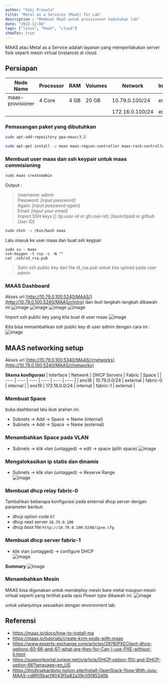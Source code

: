 ```yaml
---
author: "Viki Pranata"
title: "Metal as a Services (MaaS) for Lab"
description : "Membuat MaaS untuk provisioner kebutuhan lab"
date: "2022-12-08"
tags: ["linux", "MaaS", "cloud"]
showToc: true
---
```


MAAS atau Metal as a Service adalah layanan yang memperlakukan server fisik seperti mesin virtual (instance) di cloud. 

## Persiapan
| Node Name | Processor | RAM | Volumes | Network | Interface |
| ---- | ---- | ---- | ---- | ---- | ---- |
| maas-provisioner | 4 Core | 4 GB | 20 GB | 10.79.0.100/24 | ens18 |
| | | | | 172.16.0.100/24 | ens19 |

### Pemasangan paket yang dibutuhkan
```bash
sudo apt-add-repository ppa:maas/3.2

sudo apt-get install -y maas maas-region-controller maas-rack-controller jq
```

### Membuat user maas dan ssh keypair untuk maas commisioning
```bash
sudo maas createadmin
```
Output :
>Username: admin   
Password: _[input password]_    
Again: _[input password again]_   
Email: _[input your email]_   
Import SSH keys [] (lp:user-id or gh:user-id): _[launchpad or github User ID]_   


```bash
sudo chsh -s /bin/bash maas
```

Lalu masuk ke user maas dan buat ssh keypair
```
sudo su - maas
ssh-keygen -t rsa -c -N ""
cat .ssh/id_rsa.pub
```
> Salin ssh public key dari file id_rsa.pub untuk kita upload pada user admin

### MAAS Dashboard
Akses url [http://10.79.0.100:5240/MAAS/](http://10.79.0.100:5240/MAAS/r/intro) dan ikuti langkah-langkah dibawah ini
![image](/assets/images/maas/maas-setup1.webp)
![image](/assets/images/maas/maas-setup2.webp)
![image](/assets/images/maas/maas-setup3.webp)
![image](/assets/images/maas/maas-finish-setup.webp)

Import ssh public key yang kita buat di user maas
![image](/assets/images/maas/maas-user-setup.webp)

Kita bisa menambahkan ssh public key di user admin dengan cara ini :   
![image](/assets/images/maas/maas-user-setup-ssh.webp)

## MAAS networking setup
Akses url [http://10.79.0.100:5340/MAAS/r/networks](http://10.79.0.100:5240/MAAS/r/networks)   

**Skema konfigurasi**
| Interface | Network | DHCP Servers | Fabric | Space |
| ---- | ---- | ---- | ---- | ---- | ---- |
| ens18 | 10.79.0.0/24 | external | fabric-0 | internal |
| ens19 | 172.16.0.0/24 | internal | fabric-1 | external |

### Membuat Space
buka dashborad lalu ikuti arahan ini:
- Subnets -> Add -> Space -> Name (internal)
- Subnets -> Add -> Space -> Name (external)

### Menambahkan Space pada VLAN
- Subnets -> klik vlan (untagged) -> edit -> space (pilih space)
![image](/assets/images/maas/maas-network-dhcp-setup1.webp)

### Mengalokasikan ip statis dan dinamis
- Subnets -> klik vlan (untagged) -> Reserve Range    
![image](/assets/images/maas/maas-network-dhcp-setup2.webp)

### Membuat dhcp relay fabric-0
Tambahkan beberapa konfigurasi pada external dhcp server dengan parameter berikut:
- dhcp option code `67`
- dhcp next server `10.79.0.100`
- dhcp boot file `http://10.79.0.100:5248/ipxe.cfg`

### Membuat dhcp server fabric-1
- klik vlan (untagged) -> configure DHCP    
![image](/assets/images/maas/maas-network-dhcp-setup3.webp)

**Summary**
![image](/assets/images/maas/maas-network-setup1.webp)

### Menambahkan Mesin
MAAS bisa digunakan untuk mendeploy mesin bare metal maupun mesin virtual seperti yang terlihat pada opsi _Power type_ dibawah ini:
![image](/assets/images/maas/maas-add-machine.webp)

untuk selanjutnya sesuaikan dengan environment lab.

## Referensi
- https://maas.io/docs/how-to-install-ma
- https://maas.io/tutorials/create-kvm-pods-with-maas
- https://www.experts-exchange.com/articles/2978/PXEClient-dhcp-options-60-66-and-67-what-are-they-for-Can-I-use-PXE-without-it.html
- https://supportportal.juniper.net/s/article/DHCP-option-150-and-DHCP-option-66?language=en_US
- https://jhodysekardono.notion.site/Install-OpenStack-Yoga-With-Juju-MAAS-cd8f05bacf8043f5a82a39c05f852d0b